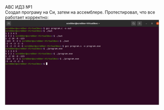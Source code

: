 АВС ИДЗ №1  
Создал програму на Си, затем на ассемблере. Протестировал, что все работает корректно:  
![image](/static/asm.jpg)
